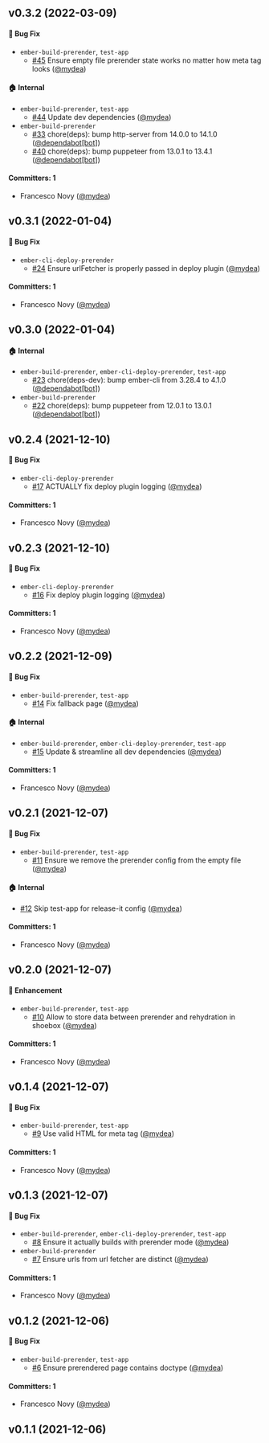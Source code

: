 










## v0.3.2 (2022-03-09)

#### :bug: Bug Fix
* `ember-build-prerender`, `test-app`
  * [#45](https://github.com/mydea/ember-prerender/pull/45) Ensure empty file prerender state works no matter how meta tag looks ([@mydea](https://github.com/mydea))

#### :house: Internal
* `ember-build-prerender`, `test-app`
  * [#44](https://github.com/mydea/ember-prerender/pull/44) Update dev dependencies ([@mydea](https://github.com/mydea))
* `ember-build-prerender`
  * [#33](https://github.com/mydea/ember-prerender/pull/33) chore(deps): bump http-server from 14.0.0 to 14.1.0 ([@dependabot[bot]](https://github.com/apps/dependabot))
  * [#40](https://github.com/mydea/ember-prerender/pull/40) chore(deps): bump puppeteer from 13.0.1 to 13.4.1 ([@dependabot[bot]](https://github.com/apps/dependabot))

#### Committers: 1
- Francesco Novy ([@mydea](https://github.com/mydea))

## v0.3.1 (2022-01-04)

#### :bug: Bug Fix
* `ember-cli-deploy-prerender`
  * [#24](https://github.com/mydea/ember-prerender/pull/24) Ensure urlFetcher is properly passed in deploy plugin ([@mydea](https://github.com/mydea))

#### Committers: 1
- Francesco Novy ([@mydea](https://github.com/mydea))

## v0.3.0 (2022-01-04)

#### :house: Internal
* `ember-build-prerender`, `ember-cli-deploy-prerender`, `test-app`
  * [#23](https://github.com/mydea/ember-prerender/pull/23) chore(deps-dev): bump ember-cli from 3.28.4 to 4.1.0 ([@dependabot[bot]](https://github.com/apps/dependabot))
* `ember-build-prerender`
  * [#22](https://github.com/mydea/ember-prerender/pull/22) chore(deps): bump puppeteer from 12.0.1 to 13.0.1 ([@dependabot[bot]](https://github.com/apps/dependabot))

## v0.2.4 (2021-12-10)

#### :bug: Bug Fix
* `ember-cli-deploy-prerender`
  * [#17](https://github.com/mydea/ember-prerender/pull/17) ACTUALLY fix deploy plugin logging ([@mydea](https://github.com/mydea))

#### Committers: 1
- Francesco Novy ([@mydea](https://github.com/mydea))

## v0.2.3 (2021-12-10)

#### :bug: Bug Fix
* `ember-cli-deploy-prerender`
  * [#16](https://github.com/mydea/ember-prerender/pull/16) Fix deploy plugin logging ([@mydea](https://github.com/mydea))

#### Committers: 1
- Francesco Novy ([@mydea](https://github.com/mydea))

## v0.2.2 (2021-12-09)

#### :bug: Bug Fix
* `ember-build-prerender`, `test-app`
  * [#14](https://github.com/mydea/ember-prerender/pull/14) Fix fallback page ([@mydea](https://github.com/mydea))

#### :house: Internal
* `ember-build-prerender`, `ember-cli-deploy-prerender`, `test-app`
  * [#15](https://github.com/mydea/ember-prerender/pull/15) Update & streamline all dev dependencies ([@mydea](https://github.com/mydea))

#### Committers: 1
- Francesco Novy ([@mydea](https://github.com/mydea))

## v0.2.1 (2021-12-07)

#### :bug: Bug Fix
* `ember-build-prerender`, `test-app`
  * [#11](https://github.com/mydea/ember-prerender/pull/11) Ensure we remove the prerender config from the empty file ([@mydea](https://github.com/mydea))

#### :house: Internal
* [#12](https://github.com/mydea/ember-prerender/pull/12) Skip test-app for release-it config ([@mydea](https://github.com/mydea))

#### Committers: 1
- Francesco Novy ([@mydea](https://github.com/mydea))

## v0.2.0 (2021-12-07)

#### :rocket: Enhancement
* `ember-build-prerender`, `test-app`
  * [#10](https://github.com/mydea/ember-prerender/pull/10) Allow to store data between prerender and rehydration in shoebox ([@mydea](https://github.com/mydea))

#### Committers: 1
- Francesco Novy ([@mydea](https://github.com/mydea))

## v0.1.4 (2021-12-07)

#### :bug: Bug Fix
* `ember-build-prerender`, `test-app`
  * [#9](https://github.com/mydea/ember-prerender/pull/9) Use valid HTML for meta tag ([@mydea](https://github.com/mydea))

#### Committers: 1
- Francesco Novy ([@mydea](https://github.com/mydea))

## v0.1.3 (2021-12-07)

#### :bug: Bug Fix
* `ember-build-prerender`, `ember-cli-deploy-prerender`, `test-app`
  * [#8](https://github.com/mydea/ember-prerender/pull/8) Ensure it actually builds with prerender mode ([@mydea](https://github.com/mydea))
* `ember-build-prerender`
  * [#7](https://github.com/mydea/ember-prerender/pull/7) Ensure urls from url fetcher are distinct ([@mydea](https://github.com/mydea))

#### Committers: 1
- Francesco Novy ([@mydea](https://github.com/mydea))

## v0.1.2 (2021-12-06)

#### :bug: Bug Fix
* `ember-build-prerender`, `test-app`
  * [#6](https://github.com/mydea/ember-prerender/pull/6) Ensure prerendered page contains doctype ([@mydea](https://github.com/mydea))

#### Committers: 1
- Francesco Novy ([@mydea](https://github.com/mydea))

## v0.1.1 (2021-12-06)



